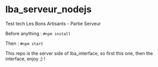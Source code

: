 # lba_serveur_nodejs
Test tech Les Bons Artisants - Partie Serveur

Before anything :
``#npm install``

Then :
``#npm start``

This repo is the server side of lba_interface, so first this one, then the interface, enjoy ;) !
